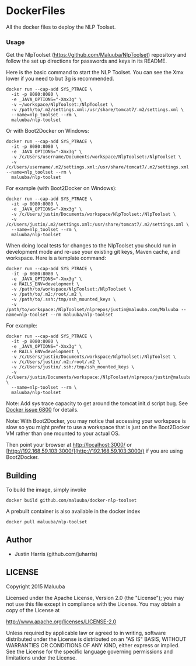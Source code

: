 DockerFiles
===========

All the docker files to deploy the NLP Toolset.

### Usage

Get the NlpToolset (https://github.com/Maluuba/NlpToolset) repository and follow the set up directions for passwords and keys in its README.

Here is the basic command to start the NLP Toolset.  You can see the Xmx lower if you need to but 3g is recommended.

```
docker run --cap-add SYS_PTRACE \
  -it -p 8080:8080 \
  -e _JAVA_OPTIONS="-Xmx3g" \
  -v ~/workspace/NlpToolset:/NlpToolset \
  -v /path/to/.m2/settings.xml:/usr/share/tomcat7/.m2/settings.xml \
  --name=nlp_toolset --rm \
  maluuba/nlp-toolset
```

Or with Boot2Docker on Windows:

```
docker run --cap-add SYS_PTRACE \
  -it -p 8080:8080 \
  -e _JAVA_OPTIONS="-Xmx3g" \
  -v /c/Users/username/Documents/workspace/NlpToolset:/NlpToolset \
  -v /c/Users/username/.m2/settings.xml:/usr/share/tomcat7/.m2/settings.xml --name=nlp_toolset --rm \
  maluuba/nlp-toolset
```

For example (with Boot2Docker on Windows):

```
docker run --cap-add SYS_PTRACE \
  -it -p 8080:8080 \
  -e _JAVA_OPTIONS="-Xmx3g" \
  -v /c/Users/justin/Documents/workspace/NlpToolset:/NlpToolset \
  -v /c/Users/justin/.m2/settings.xml:/usr/share/tomcat7/.m2/settings.xml \
  --name=nlp_toolset --rm \
  maluuba/nlp-toolset
```

When doing local tests for changes to the NlpToolset you should run in development mode and re-use your existing git keys, Maven cache, and workspace.  Here is a template command:

```
docker run --cap-add SYS_PTRACE \
  -it -p 8080:8080 \
  -e _JAVA_OPTIONS="-Xmx3g" \
  -e RAILS_ENV=development \
  -v /path/to/workspace/NlpToolset:/NlpToolset \
  -v /path/to/.m2:/root/.m2 \
  -v /path/to/.ssh:/tmp/ssh_mounted_keys \
  -v /path/to/workspace:/NlpToolset/nlprepos/justin@maluuba.com/Maluuba --name=nlp-toolset --rm maluuba/nlp-toolset
```

For example:

```
docker run --cap-add SYS_PTRACE \
  -it -p 8080:8080 \
  -e _JAVA_OPTIONS="-Xmx3g" \
  -e RAILS_ENV=development \
  -v /c/Users/justin/Documents/workspace/NlpToolset:/NlpToolset \
  -v /c/Users/justin/.m2:/root/.m2 \
  -v /c/Users/justin/.ssh:/tmp/ssh_mounted_keys \
  -v /c/Users/justin/Documents/workspace:/NlpToolset/nlprepos/justin@maluuba.com/Maluuba \
  --name=nlp-toolset --rm \
  maluuba/nlp-toolset
```

Note: Add sys trace capacity to get around the tomcat init.d script bug. See [Docker issue 6800](https://github.com/docker/docker/issues/6800) for details.

Note: With Boot2Docker, you may notice that accessing your workspace is slow so you might prefer to use a workspace that is just on the Boot2Docker VM rather than one mounted to your actual OS.

Then point your browser at [http://localhost:3000/](http://localhost:3000/) or [http://192.168.59.103:3000/](http://192.168.59.103:3000/) if you are using Boot2Docker.

## Building

To build the image, simply invoke

    docker build github.com/maluuba/docker-nlp-toolset

A prebuilt container is also available in the docker index

    docker pull maluuba/nlp-toolset
    
## Author

  * Justin Harris (github.com/juharris)

## LICENSE

Copyright 2015 Maluuba

Licensed under the Apache License, Version 2.0 (the "License");
you may not use this file except in compliance with the License.
You may obtain a copy of the License at

  http://www.apache.org/licenses/LICENSE-2.0

Unless required by applicable law or agreed to in writing, software
distributed under the License is distributed on an "AS IS" BASIS,
WITHOUT WARRANTIES OR CONDITIONS OF ANY KIND, either express or implied.
See the License for the specific language governing permissions and
limitations under the License.
    
